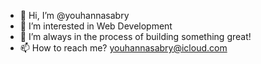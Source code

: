 - 👋 Hi, I’m @youhannasabry
- 👀 I’m interested in Web Development
- 🌱 I’m always in the process of building something great!
- 📫 How to reach me? youhannasabry@icloud.com

<!---
youhannasabry/youhannasabry is a ✨ special ✨ repository because its `README.md` (this file) appears on your GitHub profile.
You can click the Preview link to take a look at your changes.
--->
